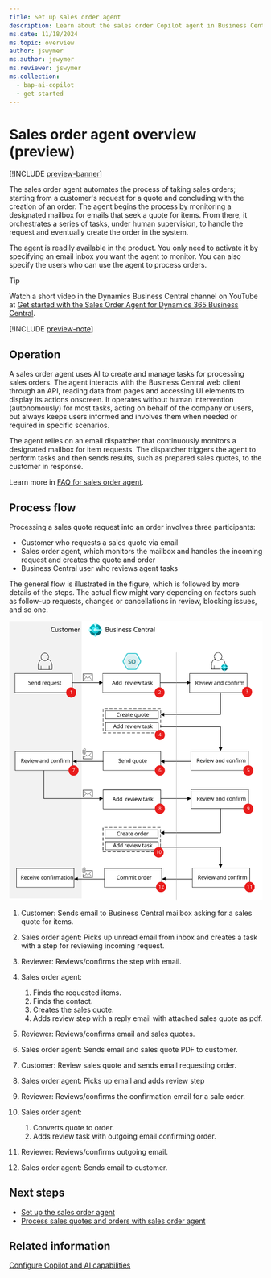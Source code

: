 ```yaml
---
title: Set up sales order agent
description: Learn about the sales order Copilot agent in Business Central.
ms.date: 11/18/2024
ms.topic: overview
author: jswymer
ms.author: jswymer
ms.reviewer: jswymer
ms.collection:
  - bap-ai-copilot
  - get-started
---
```

# Sales order agent overview (preview)

[!INCLUDE [preview-banner](~/../shared-content/shared/preview-includes/preview-banner.md)]

The sales order agent automates the process of taking sales orders; starting from a customer's request for a quote and concluding with the creation of an order. The agent begins the process by monitoring a designated mailbox for emails that seek a quote for items. From there, it orchestrates a series of tasks, under human supervision, to handle the request and eventually create the order in the system.

The agent is readily available in the product. You only need to activate it by specifying an email inbox you want the agent to monitor. You can also specify the users who can use the agent to process orders.

> [!TIP]
> Watch a short video in the Dynamics Business Central channel on YouTube at [Get started with the Sales Order Agent for Dynamics 365 Business Central](https://www.youtube.com/watch?v=6icbmbLc_Og).

[!INCLUDE [preview-note](~/../shared-content/shared/preview-includes/production-ready-preview-dynamics365.md)]

## Operation

A sales order agent uses AI to create and manage tasks for processing sales orders. The agent interacts with the Business Central web client through an API, reading data from pages and accessing UI elements to display its actions onscreen. It operates without human intervention (autonomously) for most tasks, acting on behalf of the company or users, but always keeps users informed and involves them when needed or required in specific scenarios.

The agent relies on an email dispatcher that continuously monitors a designated mailbox for item requests. The dispatcher triggers the agent to perform tasks and then sends results, such as prepared sales quotes, to the customer in response.

Learn more in [FAQ for sales order agent](faqs-sales-order-taker-agent.md).

## Process flow

Processing a sales quote request into an order involves three participants: 

- Customer who requests a sales quote via email
- Sales order agent, which monitors the mailbox and handles the incoming request and creates the quote and order  
- Business Central user who reviews agent tasks

The general flow is illustrated in the figure, which is followed by more details of the steps. The actual flow might vary depending on factors such as follow-up requests, changes or cancellations in review, blocking issues, and so one.

![Shows the sales order agent flow](media/soa-flow.svg)

1. Customer: Sends email to Business Central mailbox asking for a sales quote for items. 
1. Sales order agent: Picks up unread email from inbox and creates a task with a step for reviewing incoming request. 
1. Reviewer: Reviews/confirms the step with email.  
1. Sales order agent: 

    1. Finds the requested items.
    1. Finds the contact. 
    1. Creates the sales quote. 
    1. Adds review step with a reply email with attached sales quote as pdf.
1. Reviewer: Reviews/confirms email and sales quotes. 
1. Sales order agent: Sends email and sales quote PDF to customer. 
1. Customer: Review sales quote and sends email requesting order. 
1. Sales order agent: Picks up email and adds review step 
1. Reviewer: Reviews/confirms the confirmation email for a sale order. 
1. Sales order agent: 

    1. Converts quote to order. 
    1. Adds review task with outgoing email confirming order. 
1. Reviewer: Reviews/confirms outgoing email. 
1. Sales order agent: Sends email to customer. 
  
## Next steps

- [Set up the sales order agent](sales-order-agent-setup.md)
- [Process sales quotes and orders with sales order agent](sales-order-agent-process.md)

## Related information

[Configure Copilot and AI capabilities](enable-ai.md) 